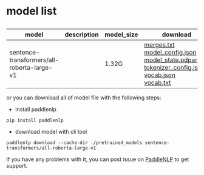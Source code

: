 #  model list

##  

| model  | description | model_size  | download         |
| --- | --- | --- | --- |
|sentence-transformers/all-roberta-large-v1|  | 1.32G | [merges.txt](https://bj.bcebos.com/paddlenlp/models/community/sentence-transformers/all-roberta-large-v1/merges.txt)<br>[model_config.json](https://bj.bcebos.com/paddlenlp/models/community/sentence-transformers/all-roberta-large-v1/model_config.json)<br>[model_state.pdparams](https://bj.bcebos.com/paddlenlp/models/community/sentence-transformers/all-roberta-large-v1/model_state.pdparams)<br>[tokenizer_config.json](https://bj.bcebos.com/paddlenlp/models/community/sentence-transformers/all-roberta-large-v1/tokenizer_config.json)<br>[vocab.json](https://bj.bcebos.com/paddlenlp/models/community/sentence-transformers/all-roberta-large-v1/vocab.json)<br>[vocab.txt](https://bj.bcebos.com/paddlenlp/models/community/sentence-transformers/all-roberta-large-v1/vocab.txt) |

or you can download all of model file with the following steps:

* install paddlenlp

```shell
pip install paddlenlp
```

* download model with cli tool

```shell
paddlenlp download --cache-dir ./pretrained_models sentence-transformers/all-roberta-large-v1
```

If you have any problems with it, you can post issue on [PaddleNLP](https://github.com/PaddlePaddle/PaddleNLP) to get support.
